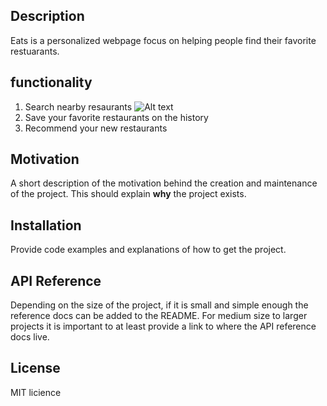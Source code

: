## Description

Eats is a personalized webpage focus on helping people find their favorite restuarants.

## functionality

1. Search nearby resaurants
![Alt text](img/search.jpg)
2. Save your favorite restaurants on the history
3. Recommend your new restaurants

## Motivation

A short description of the motivation behind the creation and maintenance of the project. This should explain **why** the project exists.

## Installation

Provide code examples and explanations of how to get the project.

## API Reference

Depending on the size of the project, if it is small and simple enough the reference docs can be added to the README. For medium size to larger projects it is important to at least provide a link to where the API reference docs live.

## License

MIT licience
